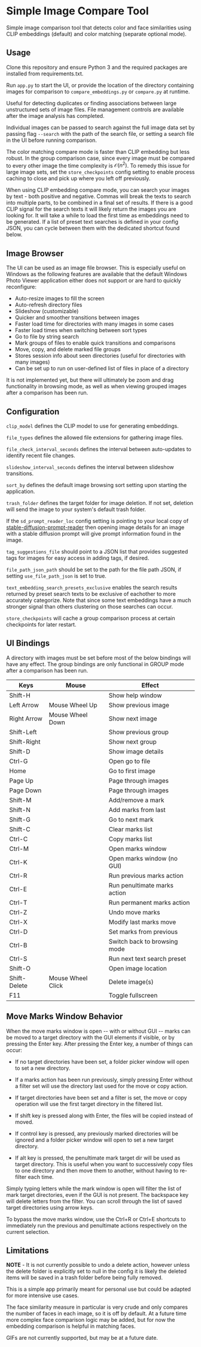 
# Simple Image Compare Tool

Simple image comparison tool that detects color and face similarities using CLIP embeddings (default) and color matching (separate optional mode).

## Usage

Clone this repository and ensure Python 3 and the required packages are installed from requirements.txt.

Run `app.py` to start the UI, or provide the location of the directory containing images for comparison to `compare_embeddings.py` or `compare.py` at runtime.

Useful for detecting duplicates or finding associations between large unstructured sets of image files. File management controls are available after the image analysis has completed.

Individual images can be passed to search against the full image data set by passing flag `--search` with the path of the search file, or setting a search file in the UI before running comparison.

The color matching compare mode is faster than CLIP embedding but less robust. In the group comparison case, since every image must be compared to every other image the time complexity is $\mathcal{O}(n^2)$. To remedy this issue for large image sets, set the `store_checkpoints` config setting to enable process caching to close and pick up where you left off previously.

When using CLIP embedding compare mode, you can search your images by text - both positive and negative. Commas will break the texts to search into multiple parts, to be combined in a final set of results. If there is a good CLIP signal for the search texts it will likely return the images you are looking for. It will take a while to load the first time as embeddings need to be generated. If a list of preset text searches is defined in your config JSON, you can cycle between them with the dedicated shortcut found below.

## Image Browser

The UI can be used as an image file browser. This is especially useful on Windows as the following features are available that the default Windows Photo Viewer application either does not support or are hard to quickly reconfigure:
- Auto-resize images to fill the screen
- Auto-refresh directory files
- Slideshow (customizable)
- Quicker and smoother transitions between images
- Faster load time for directories with many images in some cases
- Faster load times when switching between sort types
- Go to file by string search
- Mark groups of files to enable quick transitions and comparisons
- Move, copy, and delete marked file groups
- Stores session info about seen directories (useful for directories with many images)
- Can be set up to run on user-defined list of files in place of a directory

It is not implemented yet, but there will ultimately be zoom and drag functionality in browsing mode, as well as when viewing grouped images after a comparison has been run.

## Configuration

`clip_model` defines the CLIP model to use for generating embeddings.

`file_types` defines the allowed file extensions for gathering image files.

`file_check_interval_seconds` defines the interval between auto-updates to identify recent file changes.

`slideshow_interval_seconds` defines the interval between slideshow transitions.

`sort_by` defines the default image browsing sort setting upon starting the application.

`trash_folder` defines the target folder for image deletion. If not set, deletion will send the image to your system's default trash folder.

If the `sd_prompt_reader_loc` config setting is pointing to your local copy of [stable-diffusion-prompt-reader](https://github.com/receyuki/stable-diffusion-prompt-reader) then opening image details for an image with a stable diffusion prompt will give prompt information found in the image.

`tag_suggestions_file` should point to a JSON list that provides suggested tags for images for easy access in adding tags, if desired.

`file_path_json_path` should be set to the path for the file path JSON, if setting `use_file_path_json` is set to true.

`text_embedding_search_presets_exclusive` enables the search results returned by preset search texts to be exclusive of eachother to more accurately categorize. Note that since some text embeddings have a much stronger signal than others clustering on those searches can occur.

`store_checkpoints` will cache a group comparison process at certain checkpoints for later restart.

## UI Bindings

A directory with images must be set before most of the below bindings will have any effect. The group bindings are only functional in GROUP mode after a comparison has been run.

| Keys             | Mouse            | Effect                 |
|------------------|------------------|------------------------|
| Shift-H          |                  | Show help window       |
| Left Arrow       | Mouse Wheel Up   | Show previous image    |
| Right Arrow      | Mouse Wheel Down | Show next image        |
| Shift-Left       |                  | Show previous group    |
| Shift-Right      |                  | Show next group        |
| Shift-D          |                  | Show image details     |
| Ctrl-G           |                  | Open go to file        |
| Home             |                  | Go to first image      |
| Page Up          |                  | Page through images    |
| Page Down        |                  | Page through images    |
| Shift-M          |                  | Add/remove a mark      |
| Shift-N          |                  | Add marks from last    |
| Shift-G          |                  | Go to next mark        |
| Shift-C          |                  | Clear marks list       |
| Ctrl-C           |                  | Copy marks list        |
| Ctrl-M           |                  | Open marks window      |
| Ctrl-K           |                  | Open marks window (no GUI)   |
| Ctrl-R           |                  | Run previous marks action    |
| Ctrl-E           |                  | Run penultimate marks action |
| Ctrl-T           |                  | Run permanent marks action   |
| Ctrl-Z           |                  | Undo move marks              |
| Ctrl-X           |                  | Modify last marks move       |
| Ctrl-D           |                  | Set marks from previous      |
| Ctrl-B           |                  | Switch back to browsing mode |
| Ctrl-S           |                  | Run next text search preset  |
| Shift-O          |                  | Open image location    |
| Shift-Delete     | Mouse Wheel Click| Delete image(s)        |
| F11              |                  | Toggle fullscreen      |

## Move Marks Window Behavior

When the move marks window is open -- with or without GUI -- marks can be moved to a target directory with the GUI elements if visible, or by pressing the Enter key. After pressing the Enter key, a number of things can occur:

- If no target directories have been set, a folder picker window will open to set a new directory.

- If a marks action has been run previously, simply pressing Enter without a filter set will use the directory last used for the move or copy action.

- If target directories have been set and a filter is set, the move or copy operation will use the first target directory in the filtered list.

- If shift key is pressed along with Enter, the files will be copied instead of moved.

- If control key is pressed, any previously marked directories will be ignored and a folder picker window will open to set a new target directory.

- If alt key is pressed, the penultimate mark target dir will be used as target directory. This is useful when you want to successively copy files to one directory and then move them to another, without having to re-filter each time.

Simply typing letters while the mark window is open will filter the list of mark target directories, even if the GUI is not present. The backspace key will delete letters from the filter. You can scroll through the list of saved target directories using arrow keys.

To bypass the move marks window, use the Ctrl+R or Ctrl+E shortcuts to immediately run the previous and penultimate actions respectively on the current selection.

## Limitations

**NOTE** - It is not currently possible to undo a delete action, however unless the delete folder is explicitly set to null in the config it is likely the deleted items will be saved in a trash folder before being fully removed.

This is a simple app primarily meant for personal use but could be adapted for more intensive use cases.

The face similarity measure in particular is very crude and only compares the number of faces in each image, so it is off by default. At a future time more complex face comparison logic may be added, but for now the embedding comparison is helpful in matching faces.

GIFs are not currently supported, but may be at a future date.
